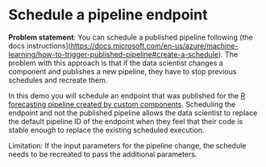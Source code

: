 # Schedule a pipeline endpoint

**Problem statement**: You can schedule a published pipeline following (the docs instructions](https://docs.microsoft.com/en-us/azure/machine-learning/how-to-trigger-published-pipeline#create-a-schedule).
The problem with this approach is that if the data scientist changes a component and publishes a new pipeline, they have to stop previous schedules and recreate them.

In this demo you will schedule an endpoint that was published for the [R forecasting pipeline created by custom components](../cli-v2-r-forecasting). Scheduling the endpoint and not the published pipeline allows the data scientist to replace the default pipeline ID of the endpoint when they feel that their code is stable enough to replace the existing scheduled execution.

Limitation: If the input parameters for the pipeline change, the schedule needs to be recreated to pass the additional parameters.
